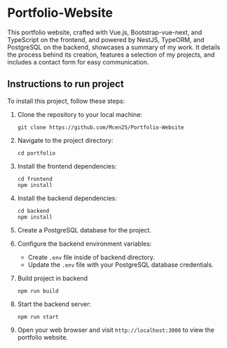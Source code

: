 # Portfolio-Website

This portfolio website, crafted with Vue.js, Bootstrap-vue-next, and TypeScript on the frontend, and powered by NestJS, TypeORM, and PostgreSQL on the backend, showcases a summary of my work. It details the process behind its creation, features a selection of my projects, and includes a contact form for easy communication.

## Instructions to run project

To install this project, follow these steps:

1. Clone the repository to your local machine:

   ```
   git clone https://github.com/Mcen25/Portfolio-Website
   ```

2. Navigate to the project directory:

   ```
   cd portfolio
   ```

3. Install the frontend dependencies:

   ```
   cd frontend
   npm install
   ```

4. Install the backend dependencies:

   ```
   cd backend
   npm install
   ```

5. Create a PostgreSQL database for the project.

6. Configure the backend environment variables:

   - Create `.env` file inside of backend directory.
   - Update the `.env` file with your PostgreSQL database credentials.

7. Build project in backend

   ```
   npm run build
   ```

8. Start the backend server:

   ```
   npm run start
   ```

9. Open your web browser and visit `http://localhost:3000` to view the portfolio website.
